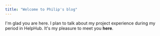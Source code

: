 ```yaml
---
title: "Welcome to Philip's blog"
---
```


I'm glad you are here. I plan to talk about my project experience during my period in HelpHub.
It's my pleasure to meet you **here**.

